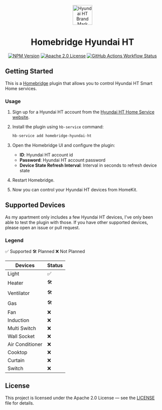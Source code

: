 <div align="center">
  <a href="https://hyundaiht.co.kr"><img alt="Hyundai HT Brand Mark" src="https://hyundaiht.co.kr/kr/images/content/brand_logo_pink.png" height="64"></a>
  <h1>Homebridge Hyundai HT</h1>

  <a href="https://www.npmjs.com/package/homebridge-hyundai-ht"><img alt="NPM Version" src="https://img.shields.io/npm/v/homebridge-hyundai-ht?style=for-the-badge&labelColor=000"></a>
  <a href="https://github.com/injoonH/homebridge-hyundai-ht/blob/latest/LICENSE"><img alt="Apache 2.0 License" src="https://img.shields.io/npm/l/homebridge-hyundai-ht?style=for-the-badge&labelColor=000"></a>
  <a href="https://github.com/injoonH/homebridge-hyundai-ht/actions"><img alt="GitHub Actions Workflow Status" src="https://img.shields.io/github/actions/workflow/status/injoonH/homebridge-hyundai-ht/build.yaml?style=for-the-badge&labelColor=000"></a>
</div>

## Getting Started

This is a [Homebridge](https://homebridge.io) plugin that allows you to control Hyundai HT Smart Home services.

### Usage

1. Sign up for a Hyundai HT account from the [Hyundai HT Home Service website](https://www2.hthomeservice.com).
2. Install the plugin using `hb-service` command:

   ```sh
   hb-service add homebridge-hyundai-ht
   ```

3. Open the Homebridge UI and configure the plugin:

    - **ID**: Hyundai HT account id
    - **Password**: Hyundai HT account password
    - **Device State Refresh Interval**: Interval in seconds to refresh device state

4. Restart Homebridge.
5. Now you can control your Hyundai HT devices from HomeKit.

## Supported Devices

As my apartment only includes a few Hyundai HT devices, I've only been able to test the plugin with those.
If you have other supported devices, please open an issue or pull request.

### Legend

✅ Supported 🛠 Planned ❌ Not Planned

| Devices         | Status |
|-----------------|--------|
| Light           | ✅      |
| Heater          | 🛠     |
| Ventilator      | 🛠     |
| Gas             | 🛠     |
| Fan             | ❌      |
| Induction       | ❌      |
| Multi Switch    | ❌      |
| Wall Socket     | ❌      |
| Air Conditioner | ❌      |
| Cooktop         | ❌      |
| Curtain         | ❌      |
| Switch          | ❌      |

## License

This project is licensed under the Apache 2.0 License — see the [LICENSE](LICENSE) file for details.
